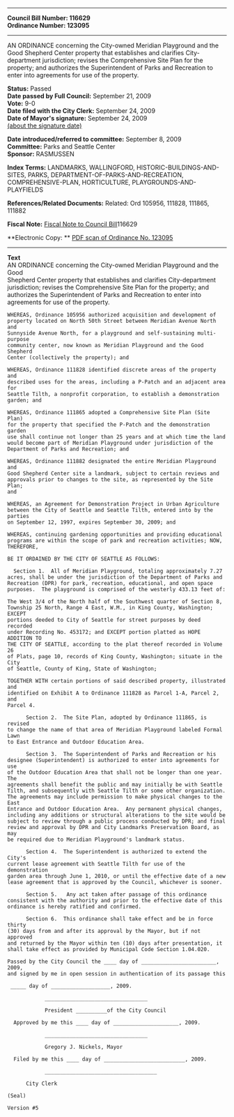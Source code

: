 * * * * *  
  
**Council Bill Number: [](#h0)[](#h2)116629**   
**Ordinance Number: 123095**  
  
* * * * *  
  
AN ORDINANCE concerning the City-owned Meridian Playground and the Good Shepherd Center property that establishes and clarifies City-department jurisdiction; revises the Comprehensive Site Plan for the property; and authorizes the Superintendent of Parks and Recreation to enter into agreements for use of the property.  
  
**Status:** Passed   
**Date passed by Full Council:** September 21, 2009   
**Vote:** 9-0   
**Date filed with the City Clerk:** September 24, 2009   
**Date of Mayor's signature:** September 24, 2009   
[(about the signature date)](/~public/approvaldate.htm)   
  
  
**Date introduced/referred to committee:** September 8, 2009   
**Committee:** Parks and Seattle Center   
**Sponsor:** RASMUSSEN   
  
**Index Terms:** LANDMARKS, WALLINGFORD, HISTORIC-BUILDINGS-AND-SITES, PARKS, DEPARTMENT-OF-PARKS-AND-RECREATION, COMPREHENSIVE-PLAN, HORTICULTURE, PLAYGROUNDS-AND-PLAYFIELDS  
  
**References/Related Documents:** Related: Ord 105956, 111828, 111865, 111882  
  
**Fiscal Note:** [Fiscal Note to Council Bill](http://clerk.seattle.gov/~public/fnote/116629.htm)[](#h1)[](#h3)116629  
  
**Electronic Copy: ** [PDF scan of Ordinance No. 123095](/~archives/Ordinances/Ord_123095.pdf)  
  
* * * * *  
  
**Text**  
    AN ORDINANCE concerning the City-owned Meridian Playground and the Good  
    Shepherd Center property that establishes and clarifies City-department  
    jurisdiction; revises the Comprehensive Site Plan for the property; and  
    authorizes the Superintendent of Parks and Recreation to enter into  
    agreements for use of the property.  
  
    WHEREAS, Ordinance 105956 authorized acquisition and development of  
    property located on North 50th Street between Meridian Avenue North and  
    Sunnyside Avenue North, for a playground and self-sustaining multi-purpose  
    community center, now known as Meridian Playground and the Good Shepherd  
    Center (collectively the property); and  
  
    WHEREAS, Ordinance 111828 identified discrete areas of the property and  
    described uses for the areas, including a P-Patch and an adjacent area for  
    Seattle Tilth, a nonprofit corporation, to establish a demonstration  
    garden; and  
  
    WHEREAS, Ordinance 111865 adopted a Comprehensive Site Plan (Site Plan)  
    for the property that specified the P-Patch and the demonstration garden  
    use shall continue not longer than 25 years and at which time the land  
    would become part of Meridian Playground under jurisdiction of the  
    Department of Parks and Recreation; and  
  
    WHEREAS, Ordinance 111882 designated the entire Meridian Playground and  
    Good Shepherd Center site a landmark, subject to certain reviews and  
    approvals prior to changes to the site, as represented by the Site Plan;  
    and  
  
    WHEREAS, an Agreement for Demonstration Project in Urban Agriculture  
    between the City of Seattle and Seattle Tilth, entered into by the parties  
    on September 12, 1997, expires September 30, 2009; and  
  
    WHEREAS, continuing gardening opportunities and providing educational  
    programs are within the scope of park and recreation activities; NOW,  
    THEREFORE,  
  
    BE IT ORDAINED BY THE CITY OF SEATTLE AS FOLLOWS:  
  
      Section 1.  All of Meridian Playground, totaling approximately 7.27  
    acres, shall be under the jurisdiction of the Department of Parks and  
    Recreation (DPR) for park, recreation, educational, and open space  
    purposes.  The playground is comprised of the westerly 433.13 feet of:  
  
    The West 3/4 of the North half of the Southwest quarter of Section 8,  
    Township 25 North, Range 4 East, W.M., in King County, Washington; EXCEPT  
    portions deeded to City of Seattle for street purposes by deed recorded  
    under Recording No. 453172; and EXCEPT portion platted as HOPE ADDITION TO  
    THE CITY OF SEATTLE, according to the plat thereof recorded in Volume 26  
    of Plats, page 10, records of King County, Washington; situate in the City  
    of Seattle, County of King, State of Washington;  
  
    TOGETHER WITH certain portions of said described property, illustrated and  
    identified on Exhibit A to Ordinance 111828 as Parcel 1-A, Parcel 2, and  
    Parcel 4.  
  
          Section 2.  The Site Plan, adopted by Ordinance 111865, is revised  
    to change the name of that area of Meridian Playground labeled Formal Lawn  
    to East Entrance and Outdoor Education Area.  
  
          Section 3.  The Superintendent of Parks and Recreation or his  
    designee (Superintendent) is authorized to enter into agreements for use  
    of the Outdoor Education Area that shall not be longer than one year.  The  
    agreements shall benefit the public and may initially be with Seattle  
    Tilth, and subsequently with Seattle Tilth or some other organization.  
    The agreements may include permission to make physical changes to the East  
    Entrance and Outdoor Education Area.  Any permanent physical changes,  
    including any additions or structural alterations to the site would be  
    subject to review through a public process conducted by DPR; and final  
    review and approval by DPR and City Landmarks Preservation Board, as may  
    be required due to Meridian Playground's landmark status.  
  
          Section 4.  The Superintendent is authorized to extend the City's  
    current lease agreement with Seattle Tilth for use of the demonstration  
    garden area through June 1, 2010, or until the effective date of a new  
    lease agreement that is approved by the Council, whichever is sooner.  
  
          Section 5.   Any act taken after passage of this ordinance  
    consistent with the authority and prior to the effective date of this  
    ordinance is hereby ratified and confirmed.  
  
          Section 6.  This ordinance shall take effect and be in force thirty  
    (30) days from and after its approval by the Mayor, but if not approved  
    and returned by the Mayor within ten (10) days after presentation, it  
    shall take effect as provided by Municipal Code Section 1.04.020.  
  
    Passed by the City Council the ____ day of ________________________, 2009,  
    and signed by me in open session in authentication of its passage this  
  
     _____ day of ___________________, 2009.  
  
                _________________________________  
  
                President __________of the City Council  
  
      Approved by me this ____ day of _____________________, 2009.  
  
                _________________________________  
  
                Gregory J. Nickels, Mayor  
  
      Filed by me this ____ day of __________________________, 2009.  
  
                ____________________________________  
  
          City Clerk  
  
    (Seal)  
  
    Version #5  
